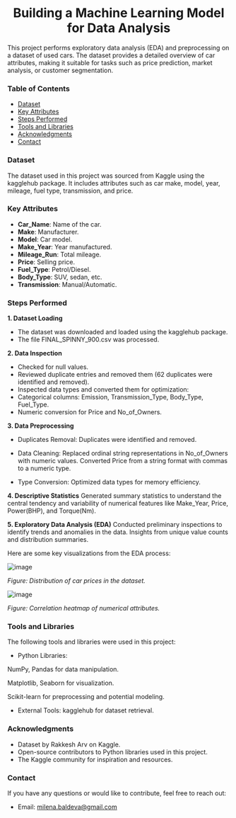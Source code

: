 <h1 align="center">Building a Machine Learning Model for Data Analysis</h1>

This project performs exploratory data analysis (EDA) and preprocessing on a dataset of used cars. The dataset provides a detailed overview of car attributes, making it suitable for tasks such as price prediction, market analysis, or customer segmentation.

### Table of Contents
- [Dataset](#dataset)
- [Key Attributes](#key-attributes)
- [Steps Performed](#steps-performed)
- [Tools and Libraries](#tools-and-libraries)
- [Acknowledgments](#acknowledgments)
- [Contact](#contact)

### Dataset

The dataset used in this project was sourced from Kaggle using the kagglehub package. It includes attributes such as car make, model, year, mileage, fuel type, transmission, and price.

### Key Attributes
- **Car_Name**: Name of the car.
- **Make**: Manufacturer.
- **Model**: Car model.
- **Make_Year**: Year manufactured.
- **Mileage_Run**: Total mileage.
- **Price**: Selling price.
- **Fuel_Type**: Petrol/Diesel.
- **Body_Type**: SUV, sedan, etc.
- **Transmission**: Manual/Automatic.

### Steps Performed

**1. Dataset Loading**
- The dataset was downloaded and loaded using the kagglehub package.
- The file FINAL_SPINNY_900.csv was processed.

**2. Data Inspection**
- Checked for null values.
- Reviewed duplicate entries and removed them (62 duplicates were identified and removed).
- Inspected data types and converted them for optimization:
- Categorical columns: Emission, Transmission_Type, Body_Type, Fuel_Type.
- Numeric conversion for Price and No_of_Owners.
  
 **3. Data Preprocessing**
- Duplicates Removal: Duplicates were identified and removed.
- Data Cleaning:
Replaced ordinal string representations in No_of_Owners with numeric values.
Converted Price from a string format with commas to a numeric type.

- Type Conversion: Optimized data types for memory efficiency.

**4. Descriptive Statistics**
Generated summary statistics to understand the central tendency and variability of numerical features like Make_Year, Price, Power(BHP), and Torque(Nm).

**5. Exploratory Data Analysis (EDA)**
Conducted preliminary inspections to identify trends and anomalies in the data.
Insights from unique value counts and distribution summaries.

Here are some key visualizations from the EDA process:

![image](https://github.com/user-attachments/assets/43120bb5-e0d3-427c-9df6-47c008045ae8)

*Figure: Distribution of car prices in the dataset.*


![image](https://github.com/user-attachments/assets/dfcc2ce6-8a45-48cc-94fd-3136fa4d4473)


*Figure: Correlation heatmap of numerical attributes.*

### Tools and Libraries

The following tools and libraries were used in this project:

- Python Libraries:

NumPy, Pandas for data manipulation.

Matplotlib, Seaborn for visualization.

Scikit-learn for preprocessing and potential modeling.

- External Tools: kagglehub for dataset retrieval.

### Acknowledgments
- Dataset by Rakkesh Arv on Kaggle.
- Open-source contributors to Python libraries used in this project.
- The Kaggle community for inspiration and resources.

### Contact
If you have any questions or would like to contribute, feel free to reach out:

- Email: [milena.baldeva@gmail.com](mailto:milena.baldeva@gmail.com)
